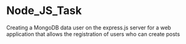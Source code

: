 # Node_JS_Task
 Creating a MongoDB data user on the express.js server for a web application that allows the registration of users who can create posts
